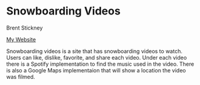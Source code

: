# Snowboarding Videos
Brent Stickney

[My Website](https://snowboading-videos.onrender.com)

Snowboarding videos is a site that has snowboarding videos to watch.
Users can like, dislike, favorite, and share each video.
Under each video there is a Spotify implementation to find
the music used in the video. There is also a Google Maps
implementaion that will show a location the video was filmed.

